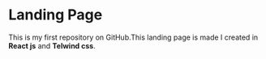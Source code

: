 # Landing Page

This is my first repository on GitHub.This landing page is made I created in **React js** and **Telwind css**.



